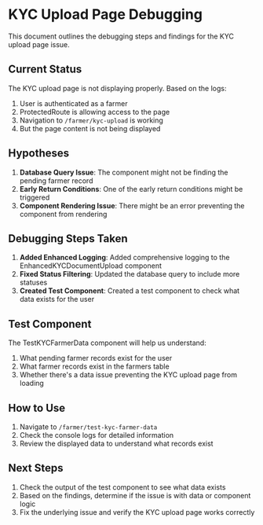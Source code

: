 # KYC Upload Page Debugging

This document outlines the debugging steps and findings for the KYC upload page issue.

## Current Status

The KYC upload page is not displaying properly. Based on the logs:
1. User is authenticated as a farmer
2. ProtectedRoute is allowing access to the page
3. Navigation to `/farmer/kyc-upload` is working
4. But the page content is not being displayed

## Hypotheses

1. **Database Query Issue**: The component might not be finding the pending farmer record
2. **Early Return Conditions**: One of the early return conditions might be triggered
3. **Component Rendering Issue**: There might be an error preventing the component from rendering

## Debugging Steps Taken

1. **Added Enhanced Logging**: Added comprehensive logging to the EnhancedKYCDocumentUpload component
2. **Fixed Status Filtering**: Updated the database query to include more statuses
3. **Created Test Component**: Created a test component to check what data exists for the user

## Test Component

The TestKYCFarmerData component will help us understand:
1. What pending farmer records exist for the user
2. What farmer records exist in the farmers table
3. Whether there's a data issue preventing the KYC upload page from loading

## How to Use

1. Navigate to `/farmer/test-kyc-farmer-data`
2. Check the console logs for detailed information
3. Review the displayed data to understand what records exist

## Next Steps

1. Check the output of the test component to see what data exists
2. Based on the findings, determine if the issue is with data or component logic
3. Fix the underlying issue and verify the KYC upload page works correctly